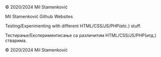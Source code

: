 © 2020/2024 Mil Stamenković

Mil Stamenković Github Websites

Testing/Experimenting with different HTML/CSS/JS/PHP(etc.) stuff.

Тестирање/Експериментисање са различитим HTML/CSS/JS/PHP(итд.) стварима.

© 2020/2024 Mil Stamenković
